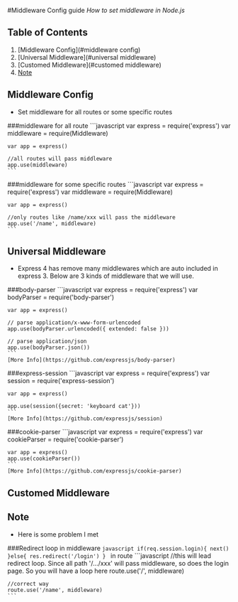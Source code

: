 #Middleware Config guide
*How to set middleware in Node.js*


## Table of Contents
  1. [Middleware Config](#middleware config)
  2. [Universal Middleware](#universal middleware)
  3. [Customed Middleware](#customed middleware)
  4. [Note](#note)

## Middleware Config
  + Set middleware for all routes or some specific routes
  
  ###middleware for all route
    ```javascript
    var express = require('express')
    var middleware = require(Middleware)
    
    var app = express()
    
    //all routes will pass middleware
    app.use(middleware)
    ```
    
  ###middleware for some specific routes
    ```javascript
    var express = require('express')
    var middleware = require(Middleware)    
    
    var app = express()
    
    //only routes like /name/xxx will pass the middleware
    app.use('/name', middleware)
    ```
## Universal Middleware
  + Express 4 has remove many middlewares which are auto included in express 3. Below are 3 kinds of middleware that we will use.

  ###body-parser
    ```javascript
    var express = require('express')
    var bodyParser = require('body-parser')

    var app = express()

    // parse application/x-www-form-urlencoded
    app.use(bodyParser.urlencoded({ extended: false }))

    // parse application/json
    app.use(bodyParser.json())
    ```
    [More Info](https://github.com/expressjs/body-parser)
  
  ###express-session
    ```javascript
    var express = require('express')
    var session = require('express-session')

    var app = express()

    app.use(session({secret: 'keyboard cat'}))
    ```
    [More Info](https://github.com/expressjs/session)
  
  ###cookie-parser
    ```javascript
    var express = require('express')
    var cookieParser = require('cookie-parser')

    var app = express()
    app.use(cookieParser())
    ```
    [More Info](https://github.com/expressjs/cookie-parser)

## Customed Middleware


## Note
  + Here is some problem I met
  
  ###Redirect loop
  in middleware
    ```javascript
    if(req.session.login){
      next()
    }else{
      res.redirect('/login')
    }
    ```
  in route
    ```javascript
    //this will lead redirect loop. Since all path '/.../xxx' will pass middleware, so does the login page. So you will have a loop here 
    route.use('/', middleware)
    
    //correct way
    route.use('/name', middleware)
    ```
  
  

